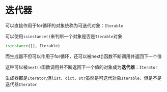 # 迭代器

可以直接作用于for循环的对象统称为可迭代对象：`Iterable`

可以使用`isinstance()`来判断一个对象是否是`Iterable`对象

```python
isinstance([], Iterable)
```

而生成器不但可以作用于for循环，还可以被next()函数不断调用并返回下一个值

这种可以被`next()`函数调用并不断返回下一个值的对象成为**迭代器**：`Iterator`

生成器都是`Iterator`,但`list`、`dict`、`str`虽然是可迭代对象`Iterable`，但是不是迭代器`Iterator`

